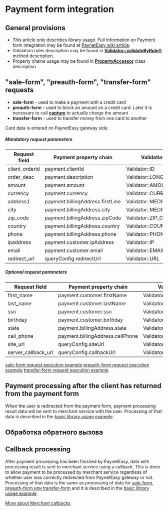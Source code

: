 # Payment form integration

## General provisions

* This article only describes library usage. Full information on Payment form integration may be found at [PaynetEasy wiki article](http://wiki.payneteasy.com/index.php/PnE:Payment_Form_integration).
* Validation rules description may be found in **[Validator::validateByRule()](../library-internals/02-validator.md#validateByRule)** method description.
* Property chains usage may be found in **[PropertyAccessor](../library-internals/03-property-accessor.md)** class description

## <a name="form"></a> "sale-form", "preauth-form", "transfer-form" requests

* **sale-form** - used to make a payment with a credit card
* **preauth-form** - used to block an amount on a credit card. Later it is necessary to call **[capture](01-preauth-capture-transactions.md#capture)** to actually charge the amount
* **transfer-form** - used to transfer money from one card to another

Card data is entered on PaynetEasy gateway side.

##### Mandatory request parameters

Request field       |Payment property chain             |Validation rule
--------------------|-----------------------------------|-----------------
client_orderid      |payment.clientId                   |Validator::ID
order_desc          |payment.description                |Validator::LONG_STRING
amount              |payment.amount                     |Validator::AMOUNT
currency            |payment.currency                   |Validator::CURRENCY
address1            |payment.billingAddress.firstLine   |Validator::MEDIUM_STRING
city                |payment.billingAddress.city        |Validator::MEDIUM_STRING
zip_code            |payment.billingAddress.zipCode     |Validator::ZIP_CODE
country             |payment.billingAddress.country     |Validator::COUNTRY
phone               |payment.billingAddress.phone       |Validator::PHONE
ipaddress           |payment.customer.ipAddress         |Validator::IP
email               |payment.customer.email             |Validator::EMAIL
redirect_url        |queryConfig.redirectUrl            |Validator::URL

##### Optional request parameters

Request field       |Payment property chain             |Validation rule
--------------------|-----------------------------------|-----------------
first_name          |payment.customer.firstName         |Validator::MEDIUM_STRING
last_name           |payment.customer.lastName          |Validator::MEDIUM_STRING
ssn                 |payment.customer.ssn               |Validator::SSN
birthday            |payment.customer.birthday          |Validator::DATE
state               |payment.billingAddress.state       |Validator::COUNTRY
cell_phone          |payment.billingAddress.cellPhone   |Validator::PHONE
site_url            |queryConfig.siteUrl                |Validator::URL
server_callback_url |queryConfig.callbackUrl            |Validator::URL

[sale-form request execution example](../../../example/sale-form.php)
[preauth-form request execution example](../../../example/preauth-form.php)
[transfer-form request execution example](../../../example/transfer-form.php)

## <a name="form-redirect"></a> Payment processing after the client has returned from the payment form

When the user is redirected from the payment form, payment processing result data will be sent to merchant service with the user. Processing of that data is described in the [basic library usage example](../00-basic-tutorial.md#stage_2).

## <a name="callback"></a> Обработка обратного вызова

## <a name="callback"></a> Callback processing

After payment processing has been finished by PaynetEasy, data with processing result is sent to merchant service using a callback. This is done to allow payment to be processed by merchant service regardless of whether user was correctly redirected from PaynetEasy gateway or not. Processing of that data is the same as processing of data for [sale-form, preauth-form или transfer-form](05-payment-form-integration.md) and it is described in the [basic library usage example](../00-basic-tutorial.md#stage_2).

[More about Merchant callbacks](06-merchant-callbacks.md)

